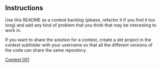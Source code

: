 ## Instructions

Use this README as a contest backlog (please, refactor it if you find it too long) and add any kind of problem that you think that may be interesting to work in. 

If you want to share the solution for a contest, create a sbt project in the contest subfolder with your username so that all the different versions of the code can share the same repository.  

[Contest 001](001/README.md)

